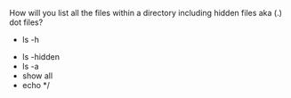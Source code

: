 How will you list all the files within a directory including hidden files aka (.) dot files?

+ ls -h
* ls -hidden
* ls -a
* show all
* echo */
